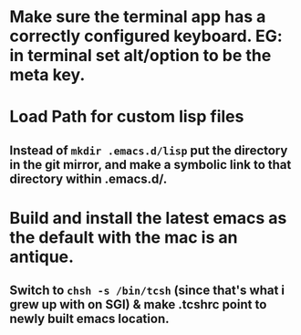 

# Make sure the terminal app has a correctly configured keyboard. EG: in terminal set alt/option to be the meta key.
# Load Path for custom lisp files
## Instead of `mkdir .emacs.d/lisp` put the directory in the git mirror, and make a symbolic link to that directory within .emacs.d/.
# Build and install the latest emacs as the default with the mac is an antique.
## Switch to `chsh -s /bin/tcsh` (since that's what i grew up with on SGI) & make .tcshrc point to newly built emacs location.
# 
